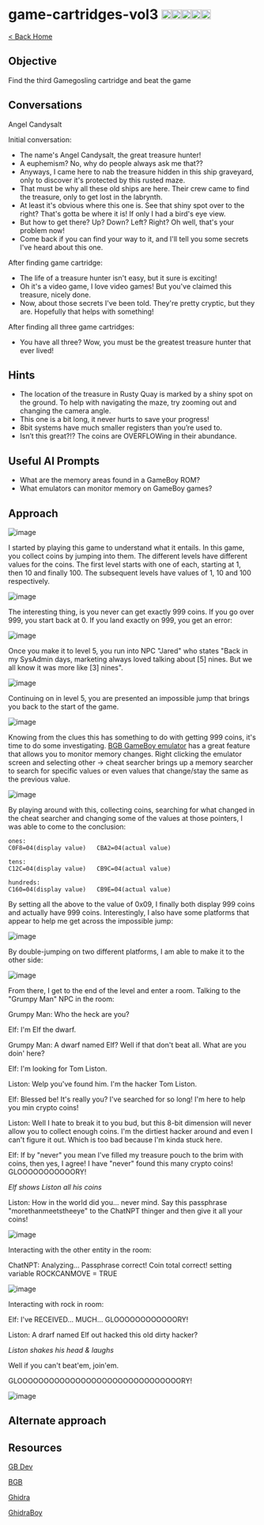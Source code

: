 # game-cartridges-vol3 <img src="../img/tree-red.png" alt="drawing" width="20"/><img src="../img/tree-red.png" alt="drawing" width="20"/><img src="../img/tree-red.png" alt="drawing" width="20"/><img src="../img/tree-outline.png" alt="drawing" width="20"/><img src="../img/tree-outline.png" alt="drawing" width="20"/>

[< Back Home](../README.md)

## Objective

Find the third Gamegosling cartridge and beat the game

## Conversations

Angel Candysalt

Initial conversation:

- The name's Angel Candysalt, the great treasure hunter!
- A euphemism? No, why do people always ask me that??
- Anyways, I came here to nab the treasure hidden in this ship graveyard, only to discover it's protected by this rusted maze.
- That must be why all these old ships are here. Their crew came to find the treasure, only to get lost in the labrynth.
- At least it's obvious where this one is. See that shiny spot over to the right? That's gotta be where it is! If only I had a bird's eye view.
- But how to get there? Up? Down? Left? Right? Oh well, that's your problem now!
- Come back if you can find your way to it, and I'll tell you some secrets I've heard about this one.

After finding game cartridge:

- The life of a treasure hunter isn't easy, but it sure is exciting!
- Oh it's a video game, I love video games! But you've claimed this treasure, nicely done.
- Now, about those secrets I've been told. They're pretty cryptic, but they are. Hopefully that helps with something!

After finding all three game cartridges:

- You have all three? Wow, you must be the greatest treasure hunter that ever lived!

## Hints

- The location of the treasure in Rusty Quay is marked by a shiny spot on the ground. To help with navigating the maze, try zooming out and changing the camera angle.
- This one is a bit long, it never hurts to save your progress!
- 8bit systems have much smaller registers than you’re used to.
- Isn’t this great?!? The coins are OVERFLOWing in their abundance.

## Useful AI Prompts

- What are the memory areas found in a GameBoy ROM?
- What emulators can monitor memory on GameBoy games?

## Approach

![image](../img/game3-1.png)

I started by playing this game to understand what it entails. In this game, you collect coins by jumping into them.  The different levels have different values for the coins.  The first level starts with one of each, starting at 1, then 10 and finally 100. The subsequent levels have values of 1, 10 and 100 respectively.

![image](../img/game3-2.png)

The interesting thing, is you never can get exactly 999 coins.  If you go over 999, you start back at 0.  If you land exactly on 999, you get an error:

![image](../img/game3-3.png)

Once you make it to level 5, you run into NPC "Jared" who states "Back in my SysAdmin days, marketing always loved talking about [5] nines. But we all know it was more like [3] nines".

![image](../img/game3-4.png)

Continuing on in level 5, you are presented an impossible jump that brings you back to the start of the game.

![image](../img/game3-5.png)

Knowing from the clues this has something to do with getting 999 coins, it's time to do some investigating. [BGB GameBoy emulator](https://bgb.bircd.org/) has a great feature that allows you to monitor memory changes. Right clicking the emulator screen and selecting other -> cheat searcher brings up a memory searcher to search for specific values or even values that change/stay the same as the previous value.

![image](../img/game3-6.png)

By playing around with this, collecting coins, searching for what changed in the cheat searcher and changing some of the values at those pointers, I was able to come to the conclusion:

```
ones:
C0F8=04(display value)   CBA2=04(actual value) 

tens:
C12C=04(display value)   CB9C=04(actual value)

hundreds:
C160=04(display value)   CB9E=04(actual value) 
```

By setting all the above to the value of 0x09, I finally both display 999 coins and actually have 999 coins. Interestingly, I also have some platforms that appear to help me get across the impossible jump:

![image](../img/game3-7.png)

By double-jumping on two different platforms, I am able to make it to the other side:

![image](../img/game3-8.png)

From there, I get to the end of the level and enter a room. Talking to the "Grumpy Man" NPC in the room:

Grumpy Man: Who the heck are you?

Elf: I'm Elf the dwarf.

Grumpy Man: A dwarf named Elf? Well if that don't beat all. What are you doin' here?

Elf: I'm looking for Tom Liston.

Liston: Welp you've found him. I'm the hacker Tom Liston.

Elf: Blessed be! It's really you? I've searched for so long! I'm here to help you min crypto coins!

Liston: Well I hate to break it to you bud, but this 8-bit dimension will never allow you to collect enough coins. I'm the dirtiest hacker around and even I can't figure it out. Which is too bad because I'm kinda stuck here.

Elf: If by "never" you mean I've filled my treasure pouch to the brim with coins, then yes, I agree! I have "never" found this many crypto coins! GLOOOOOOOOOOORY!

*Elf shows Liston all his coins*

Liston: How in the world did you... never mind. Say this passphrase "morethanmeetstheeye" to the ChatNPT thinger and then give it all your coins!

![image](../img/game3-9.png)

Interacting with the other entity in the room:

ChatNPT: Analyzing... Passphrase correct! Coin total correct! setting variable ROCKCANMOVE = TRUE

![image](../img/game3-10.png)

Interacting with rock in room:

Elf: I've RECEIVED... MUCH... GLOOOOOOOOOOOORY!

Liston: A drarf named Elf out hacked this old dirty hacker?

*Liston shakes his head & laughs*

Well if you can't beat'em, join'em.

GLOOOOOOOOOOOOOOOOOOOOOOOOOOOOOOORY!

![image](../img/game3-11.png)

## Alternate approach

## Resources

[GB Dev](https://gbdev.io/)

[BGB](https://bgb.bircd.org/)

[Ghidra](https://github.com/NationalSecurityAgency/ghidra)

[GhidraBoy](https://github.com/Gekkio/GhidraBoy)
